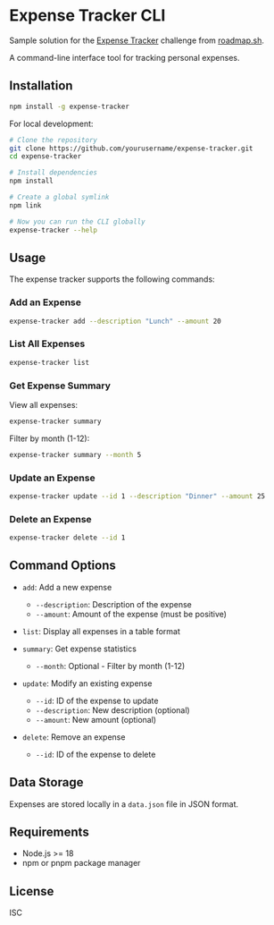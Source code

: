 # Expense Tracker CLI

Sample solution for the [Expense Tracker](https://roadmap.sh/projects/expense-tracker) challenge from [roadmap.sh](https://roadmap.sh/).

A command-line interface tool for tracking personal expenses.

## Installation

```bash
npm install -g expense-tracker
```

For local development:

```bash
# Clone the repository
git clone https://github.com/yourusername/expense-tracker.git
cd expense-tracker

# Install dependencies
npm install

# Create a global symlink
npm link

# Now you can run the CLI globally
expense-tracker --help
```

## Usage

The expense tracker supports the following commands:

### Add an Expense

```bash
expense-tracker add --description "Lunch" --amount 20
```

### List All Expenses

```bash
expense-tracker list
```

### Get Expense Summary

View all expenses:

```bash
expense-tracker summary
```

Filter by month (1-12):

```bash
expense-tracker summary --month 5
```

### Update an Expense

```bash
expense-tracker update --id 1 --description "Dinner" --amount 25
```

### Delete an Expense

```bash
expense-tracker delete --id 1
```

## Command Options

- `add`: Add a new expense

  - `--description`: Description of the expense
  - `--amount`: Amount of the expense (must be positive)

- `list`: Display all expenses in a table format

- `summary`: Get expense statistics

  - `--month`: Optional - Filter by month (1-12)

- `update`: Modify an existing expense

  - `--id`: ID of the expense to update
  - `--description`: New description (optional)
  - `--amount`: New amount (optional)

- `delete`: Remove an expense
  - `--id`: ID of the expense to delete

## Data Storage

Expenses are stored locally in a `data.json` file in JSON format.

## Requirements

- Node.js >= 18
- npm or pnpm package manager

## License

ISC
